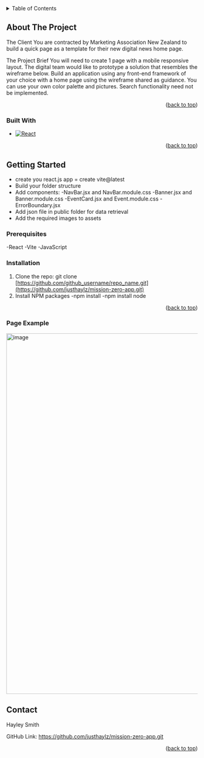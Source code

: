 <!-- TABLE OF CONTENTS -->
<details>
  <summary>Table of Contents</summary>
  <ol>
    <li>
      <a href="#about-the-project">About The Project</a>
      <ul>
        <li><a href="#built-with">Built With</a></li>
      </ul>
    </li>
    <li>
      <a href="#getting-started">Getting Started</a>
      <ul>
        <li><a href="#prerequisites">Prerequisites</a></li>
        <li><a href="#installation">Installation</a></li>
      </ul>
    </li>
    <li><a href="#contact">Contact</a></li>
    <li><a href="#acknowledgments">Acknowledgments</a></li>
  </ol>
</details>



<!-- ABOUT THE PROJECT -->
## About The Project

The Client
You are contracted by Marketing Association New Zealand to build a quick page as a template for their new digital news home page.

The Project Brief
You will need to create 1 page with a mobile responsive layout. 
The digital team would like to prototype a solution that resembles the wireframe below.
Build an application using any front-end framework of your choice with a home page using the wireframe shared as guidance.
You can use your own color palette and pictures.
Search functionality need not be implemented.

<p align="right">(<a href="#readme-top">back to top</a>)</p>



### Built With

* [![React][React.js]][React-url]

<p align="right">(<a href="#readme-top">back to top</a>)</p>



<!-- GETTING STARTED -->
## Getting Started

- create you react.js app = create vite@latest
- Build your folder structure
- Add components:
  -NavBar.jsx and NavBar.module.css
  -Banner.jsx and Banner.module.css
  -EventCard.jsx and Event.module.css
  -ErrorBoundary.jsx
- Add json file in public folder for data retrieval
- Add the required images to assets

### Prerequisites

-React
-Vite
-JavaScript

### Installation

1. Clone the repo:  git clone [https://github.com/github_username/repo_name.git](https://github.com/justhaylz/mission-zero-app.git)
2. Install NPM packages
   -npm install
   -npm install node

<p align="right">(<a href="#readme-top">back to top</a>)</p>

### Page Example

<img width="947" alt="image" src="https://github.com/justhaylz/mission-zero-app/assets/158859106/fd73c07c-4536-4eb5-a6b2-caf7f344f82a">

<!-- CONTACT -->
## Contact

Hayley Smith

GitHub Link: https://github.com/justhaylz/mission-zero-app.git

<p align="right">(<a href="#readme-top">back to top</a>)</p>



<!-- MARKDOWN LINKS & IMAGES -->
<!-- https://www.markdownguide.org/basic-syntax/#reference-style-links -->
[React.js]: https://img.shields.io/badge/React-20232A?style=for-the-badge&logo=react&logoColor=61DAFB
[React-url]: https://reactjs.org/
